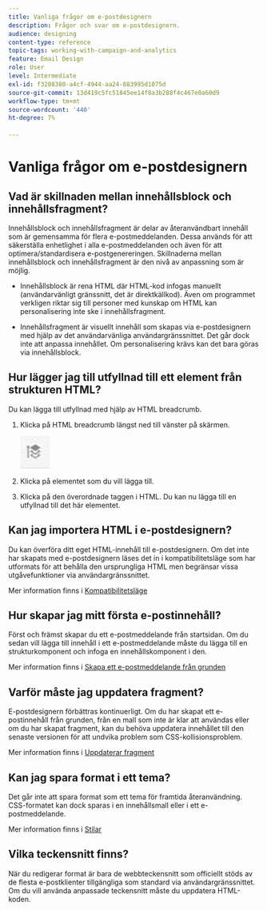 ```yaml
---
title: Vanliga frågor om e-postdesignern
description: Frågor och svar om e-postdesignern.
audience: designing
content-type: reference
topic-tags: working-with-campaign-and-analytics
feature: Email Design
role: User
level: Intermediate
exl-id: f3208380-a4cf-4944-aa24-883995d1075d
source-git-commit: 13d419c5fc51845ee14f8a3b288f4c467e0a60d9
workflow-type: tm+mt
source-wordcount: '440'
ht-degree: 7%

---
```


# Vanliga frågor om e-postdesignern

## Vad är skillnaden mellan innehållsblock och innehållsfragment?

Innehållsblock och innehållsfragment är delar av återanvändbart innehåll som är gemensamma för flera e-postmeddelanden. Dessa används för att säkerställa enhetlighet i alla e-postmeddelanden och även för att optimera/standardisera e-postgenereringen. Skillnaderna mellan innehållsblock och innehållsfragment är den nivå av anpassning som är möjlig.

* Innehållsblock är rena HTML där HTML-kod infogas manuellt (användarvänligt gränssnitt, det är direktkällkod). Även om programmet verkligen riktar sig till personer med kunskap om HTML kan personalisering inte ske i innehållsfragment.

* Innehållsfragment är visuellt innehåll som skapas via e-postdesignern med hjälp av det användarvänliga användargränssnittet. Det går dock inte att anpassa innehållet. Om personalisering krävs kan det bara göras via innehållsblock.

## Hur lägger jag till utfyllnad till ett element från strukturen HTML?

Du kan lägga till utfyllnad med hjälp av HTML breadcrumb.

1. Klicka på HTML breadcrumb längst ned till vänster på skärmen.

   ![](assets/do-not-localize/breadcrumb.png)

1. Klicka på elementet som du vill lägga till.
1. Klicka på den överordnade taggen i HTML.
Du kan nu lägga till en utfyllnad till det här elementet.

## Kan jag importera HTML i e-postdesignern?

Du kan överföra ditt eget HTML-innehåll till e-postdesignern. Om det inte har skapats med e-postdesignern läses det in i kompatibilitetsläge som har utformats för att behålla den ursprungliga HTML men begränsar vissa utgåvefunktioner via användargränssnittet.

Mer information finns i [Kompatibilitetsläge](../../designing/using/using-existing-content.md#compatibility-mode)

## Hur skapar jag mitt första e-postinnehåll?

Först och främst skapar du ett e-postmeddelande från startsidan.
Om du sedan vill lägga till innehåll i ett e-postmeddelande måste du lägga till en strukturkomponent och infoga en innehållskomponent i den.

Mer information finns i [Skapa ett e-postmeddelande från grunden](../../designing/using/quick-start.md#from-scratch-email)

## Varför måste jag uppdatera fragment?

E-postdesignern förbättras kontinuerligt. Om du har skapat ett e-postinnehåll från grunden, från en mall som inte är klar att användas eller om du har skapat fragment, kan du behöva uppdatera innehållet till den senaste versionen för att undvika problem som CSS-kollisionsproblem.

Mer information finns i [Uppdaterar fragment](../../designing/using/designing-content-in-adobe-campaign.md#email-designer-updates)

## Kan jag spara format i ett tema?

Det går inte att spara format som ett tema för framtida återanvändning. CSS-formatet kan dock sparas i en innehållsmall eller i ett e-postmeddelande.

Mer information finns i [Stilar](../../designing/using/styles.md)

## Vilka teckensnitt finns?

När du redigerar format är bara de webbteckensnitt som officiellt stöds av de flesta e-postklienter tillgängliga som standard via användargränssnittet. Om du vill använda anpassade teckensnitt måste du uppdatera HTML-koden.
